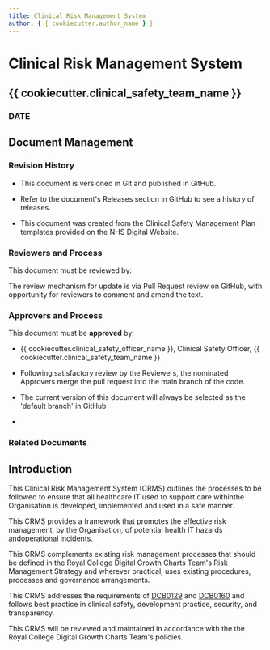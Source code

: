 ```yaml
---
title: Clinical Risk Management System
author: { { cookiecutter.author_name } }
---
```


# Clinical Risk Management System

## {{ cookiecutter.clinical_safety_team_name }}

### DATE

## Document Management

### Revision History

- This document is versioned in Git and published in GitHub.

- Refer to the document's Releases section in GitHub to see a history of releases.

- This document was created from the Clinical Safety Management Plan templates provided on the NHS Digital Website.

### Reviewers and Process

This document must be reviewed by:

The review mechanism for update is via Pull Request review on GitHub, with opportunity for reviewers to comment and amend the text.

### Approvers and Process

This document must be **approved** by:

- {{ cookiecutter.clinical_safety_officer_name }}, Clinical Safety Officer, {{ cookiecutter.clinical_safety_team_name }}

- Following satisfactory review by the Reviewers, the nominated Approvers merge the pull request into the main branch of the code.

- The current version of this document will always be selected as the 'default branch' in GitHub
-

### Related Documents

## Introduction

This Clinical Risk Management System (CRMS) outlines the processes to be followed to ensure that all healthcare IT used to support care withinthe Organisation is developed, implemented and used in a safe manner.

This CRMS provides a framework that promotes the effective risk management, by the Organisation, of potential health IT hazards andoperational incidents.

This CRMS complements existing risk management processes that should be defined in the Royal College Digital Growth Charts Team's Risk Management Strategy and wherever practical, uses existing procedures, processes and governance arrangements.

This CRMS addresses the requirements of [DCB0129](https://digital.nhs.uk/data-and-information/information-standards/information-standards-and-data-collections-including-extractions/publications-and-notifications/standards-and-collections/dcb0129-clinical-risk-management-its-application-in-the-manufacture-of-health-it-systems#current-release) and [DCB0160](https://digital.nhs.uk/data-and-information/information-standards/information-standards-and-data-collections-including-extractions/publications-and-notifications/standards-and-collections/dcb0160-clinical-risk-management-its-application-in-the-deployment-and-use-of-health-it-systems) and follows best practice in clinical safety, development practice, security, and transparency.

This CRMS will be reviewed and maintained in accordance with the the Royal College Digital Growth Charts Team's policies.
